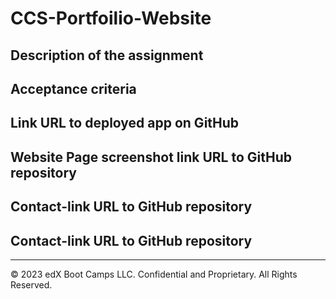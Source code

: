 # CCS-Portfoilio-Website

## Description of the assignment

## Acceptance criteria

## Link URL to deployed app on GitHub

## Website Page screenshot link URL to GitHub repository

## Contact-link URL to GitHub repository

## Contact-link URL to GitHub repository






---
© 2023 edX Boot Camps LLC. Confidential and Proprietary. All Rights Reserved.
